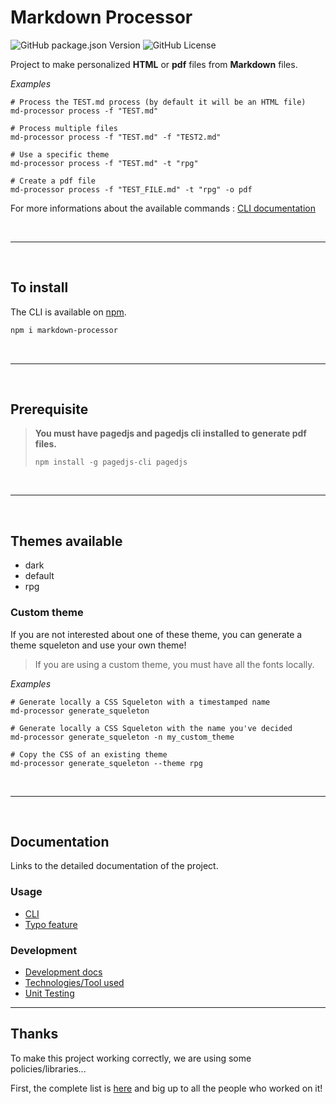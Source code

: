 # Markdown Processor

![GitHub package.json Version](https://img.shields.io/github/package-json/v/Adaendra/markdown_processor?color=brightgreen) ![GitHub License](https://img.shields.io/github/license/Adaendra/markdown_processor)

Project to make personalized **HTML** or **pdf** files from **Markdown** files.

*Examples*
```
# Process the TEST.md process (by default it will be an HTML file)
md-processor process -f "TEST.md"

# Process multiple files
md-processor process -f "TEST.md" -f "TEST2.md"

# Use a specific theme
md-processor process -f "TEST.md" -t "rpg"

# Create a pdf file
md-processor process -f "TEST_FILE.md" -t "rpg" -o pdf
```

For more informations about the available commands : [CLI documentation](documentation/how-to/cli.md)

<br/>

---

<br/>

## To install
The CLI is available on [npm](https://www.npmjs.com/package/markdown-processor).

```bash
npm i markdown-processor
```

<br/>

---

<br/>

## Prerequisite
> **You must have pagedjs and pagedjs cli installed to generate pdf files.**
> ```
> npm install -g pagedjs-cli pagedjs
> ```

<br/>

---

<br/>

## Themes available
- dark
- default
- rpg

### Custom theme
If you are not interested about one of these theme, you can generate a theme squeleton and use your own theme!

> If you are using a custom theme, you must have all the fonts locally.

*Examples*
```
# Generate locally a CSS Squeleton with a timestamped name
md-processor generate_squeleton

# Generate locally a CSS Squeleton with the name you've decided
md-processor generate_squeleton -n my_custom_theme

# Copy the CSS of an existing theme
md-processor generate_squeleton --theme rpg
```

<br/>

---

<br/>

## Documentation
Links to the detailed documentation of the project.

### Usage
- [CLI](documentation/how-to/cli.md)
- [Typo feature](documentation/how-to/typo_feature.md)

### Development
- [Development docs](documentation/dev/development.md)
- [Technologies/Tool used](documentation/dev/references.md)
- [Unit Testing](documentation/dev/unit_testing.md)

---

## Thanks
To make this project working correctly, we are using some policies/libraries... 

First, the complete list is [here](documentation/dev/references.md) and big up to all the people who worked on it!

